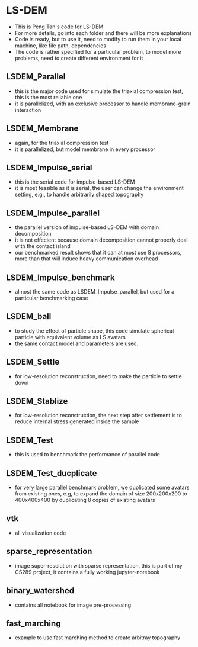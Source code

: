 # LS-DEM
- This is Peng Tan's code for LS-DEM
- For more details, go into each folder and there will be more explanations
- Code is ready, but to use it, need to modify to run them in your local machine, like file path, dependencies
- The code is rather specified for a particular problem, to model more problems, need to create different environment for it

## LSDEM_Parallel
- this is the major code used for simulate the triaxial compression test, this is the most reliable one
- it is parallelized, with an exclusive processor to handle membrane-grain interaction

## LSDEM_Membrane
- again, for the triaxial compression test
- it is parallelized, but model membrane in every processor

## LSDEM_Impulse_serial
- this is the serial code for impulse-based LS-DEM
- it is most feasible as it is serial, the user can change the environment setting, e.g., to handle arbitrarily shaped topography

## LSDEM_Impulse_parallel
- the parallel version of impulse-based LS-DEM with domain decomposition
- it is not effecient because domain decomposition cannot properly deal with the contact island
- our benchmarked result shows that it can at most use 8 processors, more than that will induce heavy communication overhead

## LSDEM_Impulse_benchmark
- almost the same code as LSDEM_Impulse_parallel, but used for a particular benchmarking case

## LSDEM_ball
- to study the effect of particle shape, this code simulate spherical particle with equivalent volume as LS avatars
- the same contact model and parameters are used.

## LSDEM_Settle
- for low-resolution reconstruction, need to make the particle to settle down

## LSDEM_Stablize
- for low-resolution reconstruction, the next step after settlement is to reduce internal stress generated inside the sample

## LSDEM_Test
- this is used to benchmark the performance of parallel code

## LSDEM_Test_ducplicate
- for very large parallel benchmark problem, we duplicated some avatars from existing ones, e.g, to expand the domain of size 200x200x200 to 400x400x400 by duplicating 8 copies of existing avatars

## vtk
- all visualization code

## sparse_representation
- image super-resolution with sparse representation, this is part of my CS289 project, it contains a fully working jupyter-notebook

## binary_watershed
- contains all notebook for image pre-processing

## fast_marching
- example to use fast marching method to create arbitray topography

